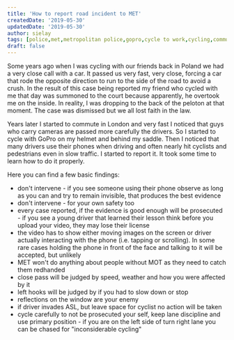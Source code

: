 ```yaml
---
title: 'How to report road incident to MET'
createdDate: '2019-05-30'
updatedDate: '2019-05-30'
author: sielay
tags: [police,met,metropolitan police,gopro,cycle to work,cycling,commute,incident,highway code,vigilante,report,offense,accident,phone,safer roads,safe roads,bad drivers,mot,insurance,close pass]
draft: false
---
```


Some years ago when I was cycling with our friends back in Poland we had a very close call with a car. It passed us very fast, very close, forcing a car that rode the opposite direction to run to the side of the road to avoid a crush. In the result of this case being reported my friend who cycled with me that day was summoned to the court because apparently, he overtook me on the inside. In reality, I was dropping to the back of the peloton at that moment. The case was dismissed but we all lost faith in the law.

Years later I started to commute in London and very fast I noticed that guys who carry cameras are passed more carefully the drivers. So I started to cycle with GoPro on my helmet and behind my saddle. Then I noticed that many drivers use their phones when driving and often nearly hit cyclists and pedestrians even in slow traffic. I started to report it. It took some time to learn how to do it properly.

Here you can find a few basic findings:

 * don't intervene - if you see someone using their phone observe as long as you can and try to remain invisible, that produces the best evidence
 * don't intervene - for your own safety too
 * every case reported, if the evidence is good enough will be prosecuted - if you see a young driver that learned their lesson think before you upload your video, they may lose their license
 * the video has to show either moving images on the screen or driver actually interacting with the phone (i.e. tapping or scrolling). In some rare cases holding the phone in front of the face and talking to it will be accepted, but unlikely
 * MET won't do anything about people without MOT as they need to catch them redhanded
 * close pass will be judged by speed, weather and how you were affected by it
 * left hooks will be judged by if you had to slow down or stop
 * reflections on the window are your enemy
 * if driver invades ASL, but leave space for cyclist no action will be taken
 * cycle carefully to not be prosecuted your self, keep lane discipline and use primary position - if you are on the left side of turn right lane you can be chased for "inconsiderable cycling"

